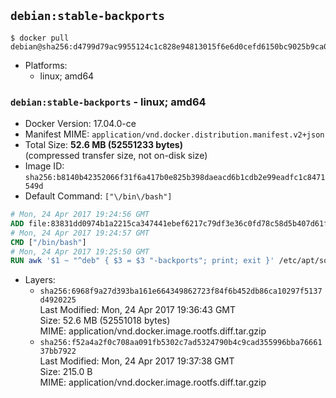 ## `debian:stable-backports`

```console
$ docker pull debian@sha256:d4799d79ac9955124c1c828e94813015f6e6d0cefd6150bc9025b9ca05c4f9fa
```

-	Platforms:
	-	linux; amd64

### `debian:stable-backports` - linux; amd64

-	Docker Version: 17.04.0-ce
-	Manifest MIME: `application/vnd.docker.distribution.manifest.v2+json`
-	Total Size: **52.6 MB (52551233 bytes)**  
	(compressed transfer size, not on-disk size)
-	Image ID: `sha256:b8140b42352066f31f6a417b0e825b398daeacd6b1cdb2e99eadfc1c8471549d`
-	Default Command: `["\/bin\/bash"]`

```dockerfile
# Mon, 24 Apr 2017 19:24:56 GMT
ADD file:83831dd0974b1a2215ca347441ebef6217c79df3e36c0fd78c58d5b407d61fed in / 
# Mon, 24 Apr 2017 19:24:57 GMT
CMD ["/bin/bash"]
# Mon, 24 Apr 2017 19:25:50 GMT
RUN awk '$1 ~ "^deb" { $3 = $3 "-backports"; print; exit }' /etc/apt/sources.list > /etc/apt/sources.list.d/backports.list
```

-	Layers:
	-	`sha256:6968f9a27d393ba161e664349862723f84f6b452db86ca10297f5137d4920225`  
		Last Modified: Mon, 24 Apr 2017 19:36:43 GMT  
		Size: 52.6 MB (52551018 bytes)  
		MIME: application/vnd.docker.image.rootfs.diff.tar.gzip
	-	`sha256:f52a4a2f0c708aa091fb5302c7ad5324790b4c9cad355996bba7666137bb7922`  
		Last Modified: Mon, 24 Apr 2017 19:37:38 GMT  
		Size: 215.0 B  
		MIME: application/vnd.docker.image.rootfs.diff.tar.gzip
